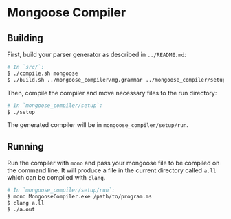 # Mongoose Compiler

## Building

First, build your parser generator as described in `../README.md`:

```sh
# In `src/`:
$ ./compile.sh mongoose
$ ./build.sh ../mongoose_compiler/mg.grammar ../mongoose_compiler/setup/
```

Then, compile the compiler and move necessary files to the run directory:

```sh
# In `mongoose_compiler/setup`:
$ ./setup
```

The generated compiler will be in `mongoose_compiler/setup/run`.

## Running

Run the compiler with `mono` and pass your mongoose file to be compiled on the
command line.  It will produce a file in the current directory called `a.ll`
which can be compiled with `clang`.

```sh
# In `mongoose_compiler/setup/run`:
$ mono MongooseCompiler.exe /path/to/program.ms
$ clang a.ll
$ ./a.out
```
